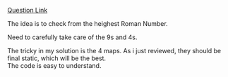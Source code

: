 [Question Link](http://leetcode.com/onlinejudge#question_12)

The idea is to check from the heighest Roman Number.

Need to carefully take care of the 9s and 4s.

The tricky in my solution is the 4 maps. As i just reviewed, they should be final static, which will be the best.  
The code is easy to understand.
